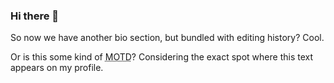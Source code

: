 ### Hi there 👋

So now we have another bio section, but bundled with editing history? Cool.<!-- sarcasm -->

Or is this some kind of <abbr title="Message Of The Day">MOTD</abbr>? Considering the exact spot where this text appears on my profile. <!-- Okay, I honestly don't know what is the point of it. But the fact anyone can see all previous versions of this document scares the crap out of me. -->

<!--
**iwiwsb/iwiwsb** is a ✨ _special_ ✨ repository because its `README.md` (this file) appears on your GitHub profile.

Here are some ideas to get you started:

- 🔭 I’m currently working on ...
- 🌱 I’m currently learning ...
- 👯 I’m looking to collaborate on ...
- 🤔 I’m looking for help with ...
- 💬 Ask me about ...
- 📫 How to reach me: ...
- 😄 Pronouns: ...
- ⚡ Fun fact: ...
-->
